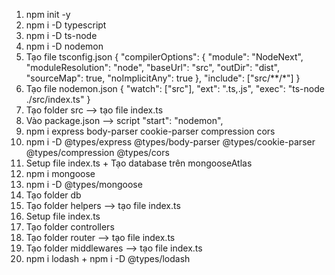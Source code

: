 1. npm init -y
2. npm i -D typescript
3. npm i -D ts-node
4. npm i -D nodemon
5. Tạo file tsconfig.json
   {
   "compilerOptions": {
   "module": "NodeNext",
   "moduleResolution": "node",
   "baseUrl": "src",
   "outDir": "dist",
   "sourceMap": true,
   "noImplicitAny": true
   },
   "include": ["src/**/*"]
   }
6. Tạo file nodemon.json
   {
   "watch": ["src"],
   "ext": ".ts,.js",
   "exec": "ts-node ./src/index.ts"
   }
7. Tạo folder src --> tạo file index.ts
8. Vào package.json --> script
   "start": "nodemon",
9. npm i express body-parser cookie-parser compression cors
10. npm i -D @types/express @types/body-parser @types/cookie-parser @types/compression @types/cors
11. Setup file index.ts + Tạo database trên mongooseAtlas
12. npm i mongoose
13. npm i -D @types/mongoose
14. Tạo folder db
15. Tạo folder helpers --> tạo file index.ts
16. Setup file index.ts
17. Tạo folder controllers
18. Tạo folder router --> tạo file index.ts
19. Tạo folder middlewares --> tạo file index.ts
20. npm i lodash + npm i -D @types/lodash
